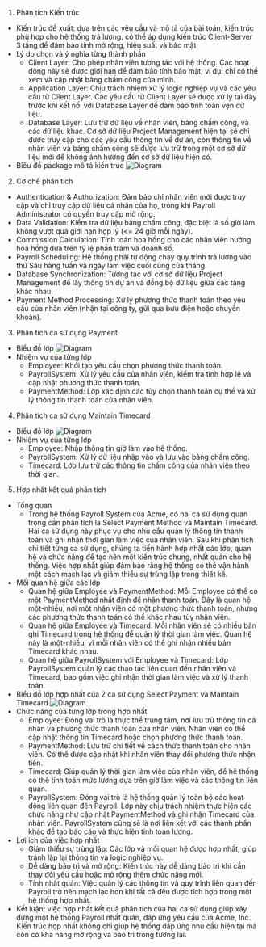 1. Phân tích Kiến trúc
- Kiến trúc đề xuất: dựa trên các yêu cầu và mô tả của bài toán, kiến trúc phù hợp cho hệ thống trả lương. có thể áp dụng kiến trúc Client-Server 3 tầng để đảm bảo tính mở rộng, hiệu suất và bảo mật
- Lý do chọn và ý nghĩa từng thành phần
  + Client Layer: Cho phép nhân viên tương tác với hệ thống. Các hoạt động này sẽ được giới hạn để đảm bảo tính bảo mật, ví dụ: chỉ có thể xem và cập nhật bảng chấm công của mình.
  + Application Layer: Chịu trách nhiệm xử lý logic nghiệp vụ và các yêu cầu từ Client Layer. Các yêu cầu từ Client Layer sẽ được xử lý tại đây trước khi kết nối với Database Layer để đảm bảo tính toàn vẹn dữ liệu.
  + Database Layer: Lưu trữ dữ liệu về nhân viên, bảng chấm công, và các dữ liệu khác. Cơ sở dữ liệu Project Management hiện tại sẽ chỉ được truy cập cho các yêu cầu thông tin về dự án, còn thông tin về nhân viên và bảng chấm công sẽ được lưu trữ trong một cơ sở dữ liệu mới để không ảnh hưởng đến cơ sở dữ liệu hiện có.
- Biểu đồ package mô tả kiến trúc
![Diagram](https://www.planttext.com/api/plantuml/svg/V98zRiCm38LtdOBGr0wvGAV4yHB01G8KpSuohAj6bWJz132Adgn3ZzGhL7A6k7RSZS9x_FX8wEVhUnqY-fWwBHpI2Li6kTMAJOG6U_OIFWG0QGm1v7DW3piJsRyYiRmAE-DIX0DgTSIeh97YKrnv6-Uqea6u0QrIK8PprTXMqGZwn9IyYZritvXE8w76YB3tbdANCktVOKLymS0t9ksnzrPhgAiHB7FUcI8yeidzNLcyhk2kuHQfln_OqxrXjPh5XWSWstN9b4KvY9bUUaO1iX-fB52yi_CjJ3XV74luoS5Af58ikATNp7PtUHN-J1to_t-hJF0SlU8p1yWvKOWrcsFvMxy0003__mC0)
2. Cơ chế phân tích
- Authentication & Authorization: Đảm bảo chỉ nhân viên mới được truy cập và chỉ truy cập dữ liệu cá nhân của họ, trong khi Payroll Administrator có quyền truy cập mở rộng.
- Data Validation: Kiểm tra dữ liệu bảng chấm công, đặc biệt là số giờ làm không vượt quá giới hạn hợp lý (<= 24 giờ mỗi ngày).
- Commission Calculation: Tính toán hoa hồng cho các nhân viên hưởng hoa hồng dựa trên tỷ lệ phần trăm và doanh số.
- Payroll Scheduling: Hệ thống phải tự động chạy quy trình trả lương vào thứ Sáu hàng tuần và ngày làm việc cuối cùng của tháng.
- Database Synchronization: Tương tác với cơ sở dữ liệu Project Management để lấy thông tin dự án và đồng bộ dữ liệu giữa các tầng khác nhau.
- Payment Method Processing: Xử lý phương thức thanh toán theo yêu cầu của nhân viên (nhận tại công ty, gửi qua bưu điện hoặc chuyển khoản).
3. Phân tích ca sử dụng Payment
- Biểu đồ lớp
![Diagram](https://www.planttext.com/api/plantuml/svg/L50x3i8m3Drp2gjx1zPE7M1We4BY16vgWKISH8qpH1KdO-18N04bBT1EVdfwF_dzVBL1S9J8HYbjC0Gui3Sk4S6a06gmo5G0iJ_k2_AOJYGtDwZ7rtJ6n6HbfXSdpveCKMiNhNIHUneBqwEzTpbw7J4wOouf2F4I4Vs0Gajublx6LRiAN5sNkorlLlisyhzwrTC0eyKh1QLQiaF-mmS00F__0m00)
- Nhiệm vụ của từng lớp
  + Employee: Khởi tạo yêu cầu chọn phương thức thanh toán.
  + PayrollSystem: Xử lý yêu cầu của nhân viên, kiểm tra tính hợp lệ và cập nhật phương thức thanh toán.
  + PaymentMethod: Lớp xác định các tùy chọn thanh toán cụ thể và xử lý thông tin thanh toán của nhân viên.
4. Phân tích ca sử dụng Maintain Timecard
- Biểu đồ lớp
![Diagram](https://www.planttext.com/api/plantuml/svg/R8-n2i9038RtUuhGlODhfmuwk8YWu1pkGYjUUYMv6mxnoHny95z1UhGLmIb_uFl__7a_Nwr6b9ZO6sCzgiAEHnyo4TmDG0t4utvRr81Cvh5WvokJHN4pvZ1I4Nr8efSWDt9bjprAHuV4N-iHimJlJraZyUpteLiI9t0jKMqggEioreiD2DaWJlzYl-aD92KrfgN1JKz-0000__y30000)
- Nhiệm vụ của từng lớp
  + Employee: Nhập thông tin giờ làm vào hệ thống.
  + PayrollSystem: Xử lý dữ liệu nhập vào và lưu vào bảng chấm công.
  + Timecard: Lớp lưu trữ các thông tin chấm công của nhân viên theo thời gian.
5. Hợp nhất kết quả phân tích
- Tổng quan
  + Trong hệ thống Payroll System của Acme, có hai ca sử dụng quan trọng cần phân tích là Select Payment Method và Maintain Timecard. Hai ca sử dụng này phục vụ cho nhu cầu quản lý thông tin thanh toán và ghi nhận thời gian làm việc của nhân viên. Sau khi phân tích chi tiết từng ca sử dụng, chúng ta tiến hành hợp nhất các lớp, quan hệ và chức năng để tạo nên một kiến trúc chung, nhất quán cho hệ thống. Việc hợp nhất giúp đảm bảo rằng hệ thống có thể vận hành một cách mạch lạc và giảm thiểu sự trùng lặp trong thiết kế.
- Mối quan hệ giữa các lớp
  + Quan hệ giữa Employee và PaymentMethod: Mỗi Employee có thể có một PaymentMethod nhất định để nhận thanh toán. Đây là quan hệ một-nhiều, nơi một nhân viên có một phương thức thanh toán, nhưng các phương thức thanh toán có thể khác nhau tùy nhân viên.
  + Quan hệ giữa Employee và Timecard: Mỗi nhân viên sẽ có nhiều bản ghi Timecard trong hệ thống để quản lý thời gian làm việc. Quan hệ này là một-nhiều, vì mỗi nhân viên có thể ghi nhận nhiều bản Timecard khác nhau.
  + Quan hệ giữa PayrollSystem với Employee và Timecard: Lớp PayrollSystem quản lý các thao tác liên quan đến nhân viên và Timecard, bao gồm việc ghi nhận thời gian làm việc và xử lý thanh toán.
- Biểu đồ lớp hợp nhất của 2 ca sử dụng Select Payment và Maintain Timecard
![Diagram](https://www.planttext.com/api/plantuml/svg/V57DIiGm4BxdAOQULEY2rvxse0SFBeA2vzbqQ6KpcJ993aLyCWy-agzWcxQh4V6KuUFx9P_l7_iGKMDYPunr60BSyk1a989N0r03yN1tao-FJFaOSBods4jhtZRH0uvCFYxmgkI5CvzehIGV3ucFf1aveZyTPiEpnTCBaqNTr2t69QsNfE5Pz4IBb-rHEvgiYdGLvnx748bNVHfcXxNNnMN6d7HRoeHCylFMwhe2gUlybbiQw36KnCpRxQwgxyuDA5dHzYzczQjV0obGC2LOiejyHe_TVu8VBQQ5mPWz-NR-qIy0003__mC0)
- Chức năng của từng lớp trong hợp nhất
  + Employee: Đóng vai trò là thực thể trung tâm, nơi lưu trữ thông tin cá nhân và phương thức thanh toán của nhân viên. Nhân viên có thể cập nhật thông tin Timecard hoặc chọn phương thức thanh toán.
  + PaymentMethod: Lưu trữ chi tiết về cách thức thanh toán cho nhân viên. Có thể được cập nhật khi nhân viên thay đổi phương thức nhận tiền.
  + Timecard: Giúp quản lý thời gian làm việc của nhân viên, để hệ thống có thể tính toán mức lương dựa trên giờ làm việc và các thông tin liên quan.
  + PayrollSystem: Đóng vai trò là hệ thống quản lý toàn bộ các hoạt động liên quan đến Payroll. Lớp này chịu trách nhiệm thực hiện các chức năng như cập nhật PaymentMethod và ghi nhận Timecard của nhân viên. PayrollSystem cũng sẽ là nơi liên kết với các thành phần khác để tạo báo cáo và thực hiện tính toán lương.
- Lợi ích của việc hợp nhất
  + Giảm thiểu sự trùng lặp: Các lớp và mối quan hệ được hợp nhất, giúp tránh lặp lại thông tin và logic nghiệp vụ.
  + Dễ dàng bảo trì và mở rộng: Kiến trúc này dễ dàng bảo trì khi cần thay đổi yêu cầu hoặc mở rộng thêm chức năng mới.
  + Tính nhất quán: Việc quản lý các thông tin và quy trình liên quan đến Payroll trở nên mạch lạc hơn khi tất cả đều được tích hợp trong một hệ thống hợp nhất.
-  Kết luận: việc hợp nhất kết quả phân tích của hai ca sử dụng giúp xây dựng một hệ thống Payroll nhất quán, đáp ứng yêu cầu của Acme, Inc. Kiến trúc hợp nhất không chỉ giúp hệ thống đáp ứng nhu cầu hiện tại mà còn có khả năng mở rộng và bảo trì trong tương lai.

